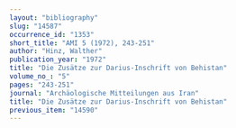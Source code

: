 ```yaml
---
layout: "bibliography"
slug: "14587"
occurrence_id: "1353"
short_title: "AMI 5 (1972), 243-251"
author: "Hinz, Walther"
publication_year: "1972"
title: "Die Zusätze zur Darius-Inschrift von Behistan"
volume_no_: "5"
pages: "243-251"
journal: "Archäologische Mitteilungen aus Iran"
title: "Die Zusätze zur Darius-Inschrift von Behistan"
previous_item: "14590"
---
```

